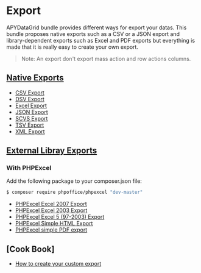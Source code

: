 # Export

APYDataGrid bundle provides different ways for export your datas. This bundle proposes native exports such as a CSV or a JSON export and library-dependent exports such as Excel and PDF exports but everything is made that it is really easy to create your own export.

> Note: An export don't export mass action and row actions columns.

## [Native Exports](native_exports/)

* [CSV Export](native_exports/CSV_export.md)
* [DSV Export](native_exports/DSV_export.md)
* [Excel Export](native_exports/Excel_export.md)
* [JSON Export](native_exports/JSON_export.md)
* [SCVS Export](native_exports/SCVS_export.md)
* [TSV Export](native_exports/TSV_export.md)
* [XML Export](native_exports/XML_export.md)

## [External Libray Exports](library-dependent_exports/)

### With PHPExcel

Add the following package to your composer.json file:

```bash
$ composer require phpoffice/phpexcel "dev-master"
```

* [PHPExcel Excel 2007 Export](library-dependent_exports/PHPExcel/PHPExcel_excel2007_export.md)
* [PHPExcel Excel 2003 Export](library-dependent_exports/PHPExcel/PHPExcel_excel2003_export.md)
* [PHPExcel Excel 5 (97-2003) Export](library-dependent_exports/PHPExcel/PHPExcel_excel5_export.md)
* [PHPExcel Simple HTML Export](library-dependent_exports/PHPExcel/PHPExcel_HTML_export.md)
* [PHPExcel simple PDF export](library-dependent_exports/PHPExcel/PHPExcel_PDF_export.md)

## [Cook Book]

* [How to create your custom export](create_export.md)